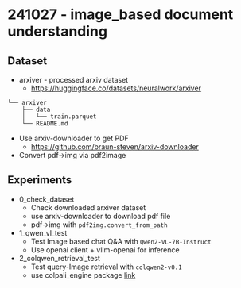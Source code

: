# 241027 - image_based document understanding
## Dataset
* arxiver - processed arxiv dataset
    * https://huggingface.co/datasets/neuralwork/arxiver
```
└── arxiver
    ├── data
    │   └── train.parquet
    └── README.md
```
* Use arxiv-downloader to get PDF
    * https://github.com/braun-steven/arxiv-downloader
* Convert pdf->img via pdf2image


## Experiments
* 0_check_dataset
    * Check downloaded arxiver dataset
    * use arxiv-downloader to download pdf file
    * pdf->img with `pdf2img.convert_from_path`
* 1_qwen_vl_test
    * Test Image based chat Q&A with `Qwen2-VL-7B-Instruct`
    * Use openai client + vllm-openai for inference
* 2_colqwen_retrieval_test
    * Test query-Image retrieval with `colqwen2-v0.1`
    * use colpali_engine package [link](https://github.com/illuin-tech/colpali)
